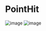 # PointHit

![image](https://user-images.githubusercontent.com/70958074/227379617-415e1289-ad9f-4e83-ad70-50b2b0c583d8.png)
![image](https://user-images.githubusercontent.com/70958074/227379624-d0c745f9-aaa8-4c98-83fb-37bd70671893.png)
